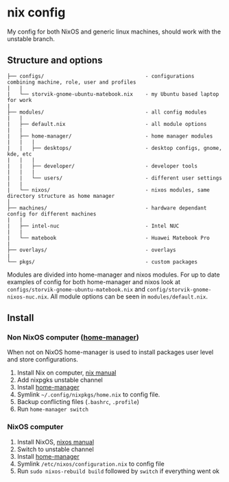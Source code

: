 # nix config

My config for both NixOS and generic linux machines, should work with the unstable branch.

## Structure and options

```
├── configs/                                 - configurations combining machine, role, user and profiles
|   |
|   └── storvik-gnome-ubuntu-matebook.nix    - my Ubuntu based laptop for work
|
├── modules/                                 - all config modules
|   |
|   ├── default.nix                          - all module options
|   |
|   ├── home-manager/                        - home manager modules
|   |   |
|   |   ├── desktops/                        - desktop configs, gnome, kde, etc
|   |   |
|   |   ├── developer/                       - developer tools
|   |   |
|   |   └── users/                           - different user settings
|   |
|   └── nixos/                               - nixos modules, same directory structure as home manager
│
├── machines/                                - hardware dependant config for different machines
|   |
|   ├── intel-nuc                            - Intel NUC
|   |
|   └── matebook                             - Huawei Matebook Pro
|
├── overlays/                                - overlays
|
└── pkgs/                                    - custom packages
```

Modules are divided into home-manager and nixos modules.
For up to date examples of config for both home-manager and nixos look at `configs/storvik-gnome-ubuntu-matebook.nix` and `config/storvik-gnome-nixos-nuc.nix`.
All module options can be seen in `modules/default.nix`.

## Install

### Non NixOS computer ([home-manager](https://github.com/nix-community/home-manager))

When not on NixOS home-manager is used to install packages user level and store configurations.

1. Install Nix on computer, [nix manual](https://nixos.org/manual/nix/stable/)
2. Add nixpgks unstable channel
3. Install [home-manager](https://github.com/nix-community/home-manager)
4. Symlink `~/.config/nixpkgs/home.nix` to config file.
5. Backup conflicting files (`.bashrc`, `.profile`)
6. Run `home-manager switch`

### NixOS computer

1. Install NixOS, [nixos manual](https://nixos.org/manual/nixos/stable/)
2. Switch to unstable channel
3. Install [home-manager](https://github.com/nix-community/home-manager)
4. Symlink `/etc/nixos/configuration.nix` to config file
5. Run `sudo nixos-rebuild build` followed by `switch` if everything went ok
